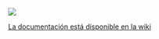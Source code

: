 ![](https://raw.githubusercontent.com/myTeachingURJC/2018-19-CSAAI/master/wiki/Portada/Portada.png)

[La documentación está disponible en la wiki](https://github.com/myTeachingURJC/2018-19-CSAAI/wiki)

